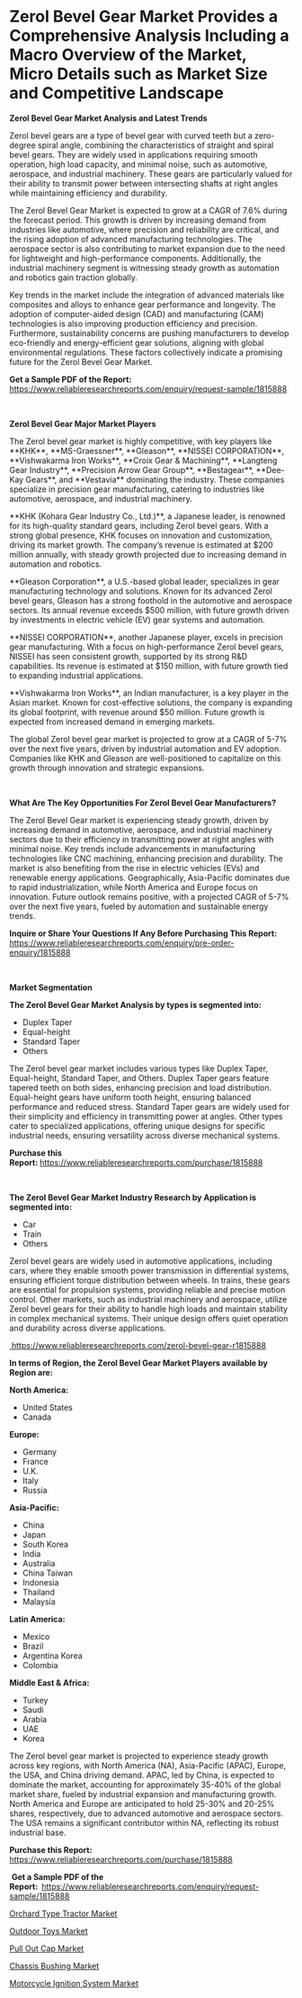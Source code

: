 <p><h1>Zerol Bevel Gear Market Provides a Comprehensive Analysis Including a Macro Overview of the Market, Micro Details such as Market Size and Competitive Landscape</h1></p><p><strong>Zerol Bevel Gear Market Analysis and Latest Trends</strong></p>
<p><p>Zerol bevel gears are a type of bevel gear with curved teeth but a zero-degree spiral angle, combining the characteristics of straight and spiral bevel gears. They are widely used in applications requiring smooth operation, high load capacity, and minimal noise, such as automotive, aerospace, and industrial machinery. These gears are particularly valued for their ability to transmit power between intersecting shafts at right angles while maintaining efficiency and durability.</p><p>The Zerol Bevel Gear Market is expected to grow at a CAGR of 7.6% during the forecast period. This growth is driven by increasing demand from industries like automotive, where precision and reliability are critical, and the rising adoption of advanced manufacturing technologies. The aerospace sector is also contributing to market expansion due to the need for lightweight and high-performance components. Additionally, the industrial machinery segment is witnessing steady growth as automation and robotics gain traction globally.</p><p>Key trends in the market include the integration of advanced materials like composites and alloys to enhance gear performance and longevity. The adoption of computer-aided design (CAD) and manufacturing (CAM) technologies is also improving production efficiency and precision. Furthermore, sustainability concerns are pushing manufacturers to develop eco-friendly and energy-efficient gear solutions, aligning with global environmental regulations. These factors collectively indicate a promising future for the Zerol Bevel Gear Market.</p></p>
<p><strong>Get a Sample PDF of the Report:&nbsp;</strong> <a href="https://www.reliableresearchreports.com/enquiry/request-sample/1815888?utm_campaign=13&utm_medium=2&utm_source=Github&utm_content=ia&utm_term=22012025&utm_id=zerol-bevel-gear">https://www.reliableresearchreports.com/enquiry/request-sample/1815888</a></p>
<p>&nbsp;</p>
<p><strong>Zerol Bevel Gear Major Market Players</strong></p>
<p><p>The Zerol bevel gear market is highly competitive, with key players like **KHK**, **MS-Graessner**, **Gleason**, **NISSEI CORPORATION**, **Vishwakarma Iron Works**, **Croix Gear & Machining**, **Langteng Gear Industry**, **Precision Arrow Gear Group**, **Bestagear**, **Dee-Kay Gears**, and **Vestavia** dominating the industry. These companies specialize in precision gear manufacturing, catering to industries like automotive, aerospace, and industrial machinery.</p><p>**KHK (Kohara Gear Industry Co., Ltd.)**, a Japanese leader, is renowned for its high-quality standard gears, including Zerol bevel gears. With a strong global presence, KHK focuses on innovation and customization, driving its market growth. The company’s revenue is estimated at $200 million annually, with steady growth projected due to increasing demand in automation and robotics.</p><p>**Gleason Corporation**, a U.S.-based global leader, specializes in gear manufacturing technology and solutions. Known for its advanced Zerol bevel gears, Gleason has a strong foothold in the automotive and aerospace sectors. Its annual revenue exceeds $500 million, with future growth driven by investments in electric vehicle (EV) gear systems and automation.</p><p>**NISSEI CORPORATION**, another Japanese player, excels in precision gear manufacturing. With a focus on high-performance Zerol bevel gears, NISSEI has seen consistent growth, supported by its strong R&D capabilities. Its revenue is estimated at $150 million, with future growth tied to expanding industrial applications.</p><p>**Vishwakarma Iron Works**, an Indian manufacturer, is a key player in the Asian market. Known for cost-effective solutions, the company is expanding its global footprint, with revenue around $50 million. Future growth is expected from increased demand in emerging markets.</p><p>The global Zerol bevel gear market is projected to grow at a CAGR of 5-7% over the next five years, driven by industrial automation and EV adoption. Companies like KHK and Gleason are well-positioned to capitalize on this growth through innovation and strategic expansions.</p></p>
<p>&nbsp;</p>
<p><strong>What Are The Key Opportunities For Zerol Bevel Gear Manufacturers?</strong></p>
<p><p>The Zerol Bevel Gear market is experiencing steady growth, driven by increasing demand in automotive, aerospace, and industrial machinery sectors due to their efficiency in transmitting power at right angles with minimal noise. Key trends include advancements in manufacturing technologies like CNC machining, enhancing precision and durability. The market is also benefiting from the rise in electric vehicles (EVs) and renewable energy applications. Geographically, Asia-Pacific dominates due to rapid industrialization, while North America and Europe focus on innovation. Future outlook remains positive, with a projected CAGR of 5-7% over the next five years, fueled by automation and sustainable energy trends.</p></p>
<p><strong>Inquire or Share Your Questions If Any Before Purchasing This Report:</strong> <a href="https://www.reliableresearchreports.com/enquiry/pre-order-enquiry/1815888?utm_campaign=13&utm_medium=2&utm_source=Github&utm_content=ia&utm_term=22012025&utm_id=zerol-bevel-gear">https://www.reliableresearchreports.com/enquiry/pre-order-enquiry/1815888</a></p>
<p>&nbsp;</p>
<p><strong>Market Segmentation</strong></p>
<p><strong>The Zerol Bevel Gear Market Analysis by types is segmented into:</strong></p>
<p><ul><li>Duplex Taper</li><li>Equal-height</li><li>Standard Taper</li><li>Others</li></ul></p>
<p><p>The Zerol bevel gear market includes various types like Duplex Taper, Equal-height, Standard Taper, and Others. Duplex Taper gears feature tapered teeth on both sides, enhancing precision and load distribution. Equal-height gears have uniform tooth height, ensuring balanced performance and reduced stress. Standard Taper gears are widely used for their simplicity and efficiency in transmitting power at angles. Other types cater to specialized applications, offering unique designs for specific industrial needs, ensuring versatility across diverse mechanical systems.</p></p>
<p><strong>Purchase this Report:&nbsp;</strong><a href="https://www.reliableresearchreports.com/purchase/1815888?utm_campaign=13&utm_medium=2&utm_source=Github&utm_content=ia&utm_term=22012025&utm_id=zerol-bevel-gear">https://www.reliableresearchreports.com/purchase/1815888</a></p>
<p>&nbsp;</p>
<p><strong>The Zerol Bevel Gear Market Industry Research by Application is segmented into:</strong></p>
<p><ul><li>Car</li><li>Train</li><li>Others</li></ul></p>
<p><p>Zerol bevel gears are widely used in automotive applications, including cars, where they enable smooth power transmission in differential systems, ensuring efficient torque distribution between wheels. In trains, these gears are essential for propulsion systems, providing reliable and precise motion control. Other markets, such as industrial machinery and aerospace, utilize Zerol bevel gears for their ability to handle high loads and maintain stability in complex mechanical systems. Their unique design offers quiet operation and durability across diverse applications.</p></p>
<p><a href="https://www.reliableresearchreports.com/zerol-bevel-gear-r1815888?utm_campaign=13&utm_medium=2&utm_source=Github&utm_content=ia&utm_term=22012025&utm_id=zerol-bevel-gear">&nbsp;https://www.reliableresearchreports.com/zerol-bevel-gear-r1815888</a></p>
<p><strong>In terms of Region, the Zerol Bevel Gear Market Players available by Region are:</strong></p>
<p>
    <p> <strong> North America: </strong>
        <ul>
            <li>United States</li>
            <li>Canada</li>
        </ul>
        </p> 
    <p> <strong> Europe: </strong>
        <ul>
            <li>Germany</li>
            <li>France</li>
            <li>U.K.</li>
            <li>Italy</li>
            <li>Russia</li>
        </ul>
        </p> 
    <p> <strong> Asia-Pacific: </strong>
        <ul>
            <li>China</li>
            <li>Japan</li>
            <li>South Korea</li>
            <li>India</li>
            <li>Australia</li>
            <li>China Taiwan</li>
            <li>Indonesia</li>
            <li>Thailand</li>
            <li>Malaysia</li>
        </ul>
        </p> 
    <p> <strong> Latin America: </strong>
        <ul>
            <li>Mexico</li>
            <li>Brazil</li>
            <li>Argentina Korea</li>
            <li>Colombia</li>
        </ul>
        </p> 
    <p> <strong> Middle East & Africa: </strong>
        <ul>
            <li>Turkey</li>
            <li>Saudi</li>
            <li>Arabia</li>
            <li>UAE</li>
            <li>Korea</li>
        </ul>
    </p>
    </p>
<p><p>The Zerol bevel gear market is projected to experience steady growth across key regions, with North America (NA), Asia-Pacific (APAC), Europe, the USA, and China driving demand. APAC, led by China, is expected to dominate the market, accounting for approximately 35-40% of the global market share, fueled by industrial expansion and manufacturing growth. North America and Europe are anticipated to hold 25-30% and 20-25% shares, respectively, due to advanced automotive and aerospace sectors. The USA remains a significant contributor within NA, reflecting its robust industrial base.</p></p>
<p><strong>Purchase this Report: </strong><a href="https://www.reliableresearchreports.com/purchase/1815888?utm_campaign=13&utm_medium=2&utm_source=Github&utm_content=ia&utm_term=22012025&utm_id=zerol-bevel-gear">https://www.reliableresearchreports.com/purchase/1815888</a></p>
<p>&nbsp;<strong>Get a Sample PDF of the Report:&nbsp;&nbsp;</strong><a href="https://www.reliableresearchreports.com/enquiry/request-sample/1815888?utm_campaign=13&utm_medium=2&utm_source=Github&utm_content=ia&utm_term=22012025&utm_id=zerol-bevel-gear">https://www.reliableresearchreports.com/enquiry/request-sample/1815888</a></p>
<p><strong></strong></p>
<p><p><a href="https://www.linkedin.com/pulse/market-outlook-orchard-type-tractor-industry-from-2025-2032-ajfpf?utm_campaign=13&utm_medium=2&utm_source=Github&utm_content=ia&utm_term=22012025&utm_id=zerol-bevel-gear">Orchard Type Tractor Market</a></p><p><a href="https://www.linkedin.com/pulse/outdoor-toys-market-research-report-drivers-critical-issues-bkvsc?utm_campaign=13&utm_medium=2&utm_source=Github&utm_content=ia&utm_term=22012025&utm_id=zerol-bevel-gear">Outdoor Toys Market</a></p><p><a href="https://www.linkedin.com/pulse/market-dynamics-pull-out-cap-89-growth-from-2025-2032-keyndex-2lzhe?utm_campaign=13&utm_medium=2&utm_source=Github&utm_content=ia&utm_term=22012025&utm_id=zerol-bevel-gear">Pull Out Cap Market</a></p><p><a href="https://github.com/MariaWashington76/Market-Research-Report-List-1/blob/main/chassis-bushing-market.md?utm_campaign=13&utm_medium=2&utm_source=Github&utm_content=ia&utm_term=22012025&utm_id=zerol-bevel-gear">Chassis Bushing Market</a></p><p><a href="https://github.com/MarciaRunte/Market-Research-Report-List-1/blob/main/motorcycle-ignition-system-market.md?utm_campaign=13&utm_medium=2&utm_source=Github&utm_content=ia&utm_term=22012025&utm_id=zerol-bevel-gear">Motorcycle Ignition System Market</a></p></p>